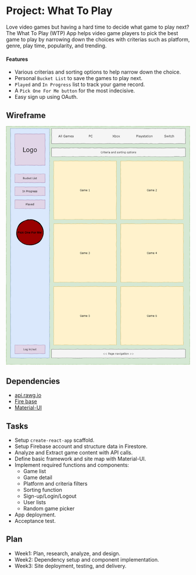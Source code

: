 # Project: What To Play

Love video games but having a hard time to decide what game to play next? The What To Play (WTP) App helps video game players to pick the best game to play by narrowing down the choices with criterias such as platform, genre, play time, popularity, and trending.
#### Features
- Various criterias and sorting options to help narrow down the choice.
- Personal `Bucket List` to save the games to play next.
- `Played` and `In Progress` list to track your game record.
- A `Pick One For Me button` for the most indecisive.
- Easy sign up using OAuth.

## Wireframe

![What To Play](https://raw.githubusercontent.com/chops77/week7-assignment/main/wireframe.png)

## Dependencies
- [api.rawg.io](https://api.rawg.io/docs/)
- [Fire base](https://firebase.google.com/)
- [Material-UI](https://material-ui.com/)

## Tasks
- Setup `create-react-app` scaffold.
- Setup Firebase account and structure data in Firestore.
- Analyze and Extract game content with API calls.
- Define basic framework and site map with Material-UI.
- Implement  required functions and components:
  - Game list
  - Game detail
  - Platform and criteria filters
  - Sorting function
  - Sign-up/Login/Logout
  - User lists
  - Random game picker
- App deployment.
- Acceptance test.

## Plan
- Week1: Plan, research, analyze, and design.
- Week2: Dependency setup and component implementation.
- Week3: Site deployment, testing, and delivery.
